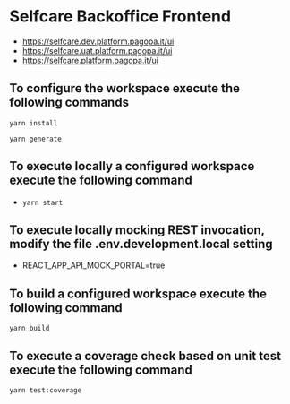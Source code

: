 # Selfcare Backoffice Frontend

- https://selfcare.dev.platform.pagopa.it/ui
- https://selfcare.uat.platform.pagopa.it/ui
- https://selfcare.platform.pagopa.it/ui

## To configure the workspace execute the following commands
`yarn install`

`yarn generate`

## To execute locally a configured workspace execute the following command
- `yarn start`

## To execute locally mocking REST invocation, modify the file .env.development.local setting
- REACT_APP_API_MOCK_PORTAL=true

## To build a configured workspace execute the following command
`yarn build`

## To execute a coverage check based on unit test execute the following command
`yarn test:coverage`

